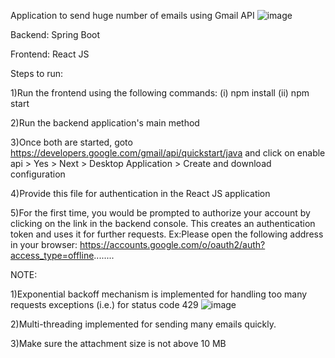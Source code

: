 Application to send huge number of emails using Gmail API
![image](https://user-images.githubusercontent.com/40338749/111032669-648b9580-8433-11eb-8637-36f945fb1365.png)

Backend: Spring Boot

Frontend: React JS


Steps to run:

1)Run the frontend using the following commands:
  (i) npm install
  (ii) npm start
  
2)Run the backend application's main method

3)Once both are started, goto https://developers.google.com/gmail/api/quickstart/java and click on enable api > Yes > Next > Desktop Application > Create and download configuration

4)Provide this file for authentication in the React JS application

5)For the first time, you would be prompted to authorize your account by clicking on the link in the backend console. This creates an authentication token and uses it for further requests.
  Ex:Please open the following address in your browser:
  https://accounts.google.com/o/oauth2/auth?access_type=offline........

NOTE:

1)Exponential backoff mechanism is implemented for handling too many requests exceptions (i.e.) for status code 429
![image](https://user-images.githubusercontent.com/40338749/111032628-2b532580-8433-11eb-978a-69f89e888a98.png)

2)Multi-threading implemented for sending many emails quickly.

3)Make sure the attachment size is not above 10 MB


